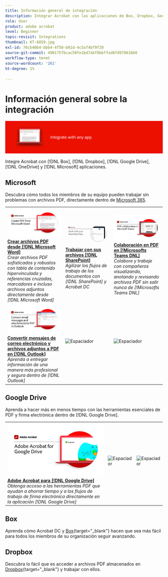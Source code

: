 ```yaml
---
title: Información general de integración
description: Integrar Acrobat con las aplicaciones de Box, Dropbox, Google Drive, OneDrive y Microsoft
role: User
product: adobe acrobat
level: Beginner
topic-revisit: Integrations
thumbnail: KT-6859.jpg
exl-id: 76cb40b4-bbb4-4f50-b01d-4c5a74bf9f20
source-git-commit: 490175fbcac50fe1bd7abf8bbffad6fd97061660
workflow-type: tm+mt
source-wordcount: '261'
ht-degree: 1%

---
```


# Información general sobre la integración

![Acrobat Integrate Image](../assets/Hero-Integrate.png)

Integre Acrobat con [!DNL Box], [!DNL Dropbox], [!DNL Google Drive], [!DNL OneDrive] y [!DNL Microsoft] aplicaciones.

## Microsoft

Descubra cómo todos los miembros de su equipo pueden trabajar sin problemas con archivos PDF, directamente dentro de [Microsoft 365](https://www.adobe.com/documentcloud/integrations/microsoft-office-365.html).

<table style="table-layout:fixed">
<tr>
  <td>
    <a href="createfromword.md">
      <img alt="Crear archivos PDF desde Microsoft Word" src="../assets/CreateWord.png" />
    </a>
    <div>
    <a href="createfromword.md"><strong>Crear archivos PDF desde [!DNL Microsoft Word]</strong></a>
    </div>
    <em>Crear archivos PDF sofisticados y robustos con tabla de contenido hipervinculada y referencias cruzadas, marcadores e incluso archivos adjuntos directamente desde [!DNL Microsoft Word]</em>
    <br>
  </td>
  <td>
    <a href="acrobatandsp.md">
      <img alt="Trabajar con sus archivos [!DNL SharePoint]" src="../assets/SharePoint.png" />
    </a>
    <div>
    <a href="acrobatandsp.md"><strong>Trabajar con sus archivos [!DNL SharePoint]</strong></a>
    </div>
    <em>Agilizar los flujos de trabajo de los documentos con [!DNL SharePoint] y Acrobat DC</em>
    <br>
  </td>  
  <td>
    <a href="acrobatandteams.md">
      <img alt="Colaboración en PDF en [!Microsofts Teams DNL]" src="../assets/MicrosoftTeams.png" />
    </a>
    <div>
    <a href="acrobatandteams.md"><strong>Colaboración en PDF en [!Microsofts Teams DNL]</strong></a>
    </div>
    <em>Colabore y trabaje con compañeros visualizando, anotando y revisando archivos PDF sin salir nunca de [!Microsofts Teams DNL]</em>
    <br>
  </td>
</tr>
<tr>
  <td>
    <a href="outlook.md">
      <img alt="Convertir mensajes de correo electrónico y archivos adjuntos a PDF en Outlook" src="../assets/Outlook.jpg" />
    </a>
    <div>
    <a href="outlook.md"><strong>Convertir mensajes de correo electrónico y archivos adjuntos a PDF en [!DNL Outlook]</strong></a>
    </div>
    <em>Aprenda a entregar información de una manera más profesional y segura dentro de [!DNL Outlook]</em>
    <br>
  </td>
  <td>
   <img alt="Espaciador" src="../assets/Grayspacer.png" />
    <div>
    <br>
  </td>
  <td>
   <img alt="Espaciador" src="../assets/Grayspacer.png" />
    <div>
    <br>
  </td>
</tr>
</table>

## Google Drive

Aprenda a hacer más en menos tiempo con las herramientas esenciales de PDF y firma electrónica dentro de [!DNL Google Drive].

<table style="table-layout:fixed">
<tr>
  <td>
    <a href="acrobatandgoogle.md">
      <img alt="Adobe Acrobat para Google Drive" src="../assets/acrobatgoogle.jpg" />
    </a>
    <div>
    <a href="acrobatandgoogle.md"><strong>Adobe Acrobat para [!DNL Google Drive]</strong></a>
    </div>
    <em>Obtenga acceso a las herramientas PDF que ayudan a ahorrar tiempo y a los flujos de trabajo de firma electrónica directamente en la aplicación [!DNL Google Drive]</em>
    <br>
  </td>
  <td>
   <img alt="Espaciador" src="../assets/Whitespacer.png" />
    <div>
    <br>
  </td>
  <td>
   <img alt="Espaciador" src="../assets/Whitespacer.png" />
    <div>
    <br>
  </td>
</tr>
</table>

## Box

Aprenda cómo Acrobat DC y [Box](https://www.adobe.com/documentcloud/integrations/box.html){target=&quot;_blank&quot;} hacen que sea más fácil para todos los miembros de su organización seguir avanzando.

## Dropbox

Descubra lo fácil que es acceder a archivos PDF almacenados en [Dropbox](https://www.adobe.com/documentcloud/integrations/dropbox.html){target=&quot;_blank&quot;} y trabajar con ellos.
